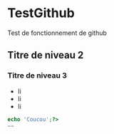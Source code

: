 # TestGithub
Test de fonctionnement de github
## Titre de niveau 2 

### Titre de niveau 3 

* li 
* li
* li 

~~~php
echo 'Coucou';?>
~~
